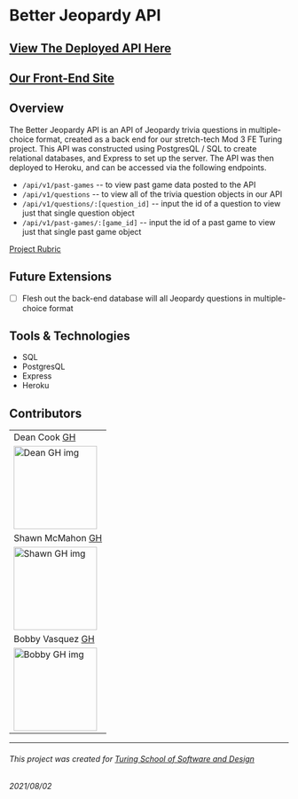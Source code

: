 # Better Jeopardy API

## [View The Deployed API Here](https://better-jeopardy-api-v2.herokuapp.com/api/v1/questions)

## [Our Front-End Site](https://github.com/novaraptur/better-jeopardy)

## Overview

The Better Jeopardy API is an API of Jeopardy trivia questions in multiple-choice format, created as a back end for our stretch-tech Mod 3 FE Turing project. This API was constructed using PostgresQL / SQL to create relational databases, and Express to set up the server. The API was then deployed to Heroku, and can be accessed via the following endpoints.

 - `/api/v1/past-games` -- to view past game data posted to the API
 - `/api/v1/questions` -- to view all of the trivia question objects in our API
 - `/api/v1/questions/:[question_id]` -- input the id of a question to view just that single question object
 - `/api/v1/past-games/:[game_id]` -- input the id of a past game to view just that single past game object

[Project Rubric](https://frontend.turing.edu/projects/module-3/stretch.html)

## Future Extensions

 - [ ] Flesh out the back-end database will all Jeopardy questions in multiple-choice format

## Tools & Technologies

 - SQL
 - PostgresQL
 - Express
 - Heroku

## Contributors
<table>
     <tr>
          <td> Dean Cook <a href="https://github.com/novaraptur">GH</td>
    </tr>
    </tr>
 <td><img src="https://avatars.githubusercontent.com/u/70540855?v=4" alt="Dean GH img"
width="150" height="auto" /></td>
     <tr>
          <td> Shawn McMahon <a href="https://github.com/shawnmcmahon">GH</td>
      </tr>
      </tr>
<td><img src="https://avatars.githubusercontent.com/u/73731359?v=4" alt="Shawn GH img"
width="150" height="auto" /></td>
    </tr>
     <tr>
        <td> Bobby Vasquez <a href="https://github.com/hoomberto">GH</td>
    </tr>
    </tr>
    <td><img src="https://avatars.githubusercontent.com/u/78388491?v=4" alt="Bobby GH img"
 width="150" height="auto" /></td>
</table>

**************************************************************************
###### This project was created for [Turing School of Software and Design](https://turing.io/)
###### 2021/08/02
